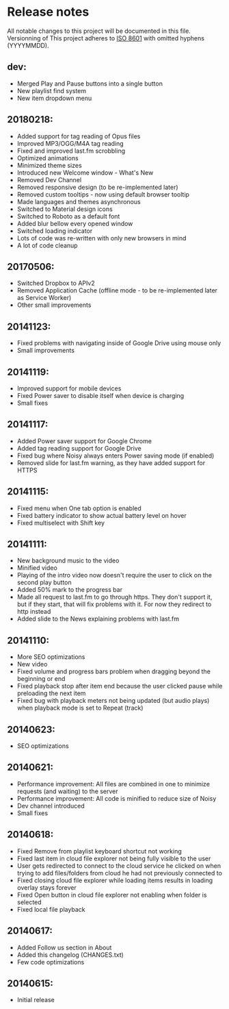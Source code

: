 # Release notes
All notable changes to this project will be documented in this file.
Versionning of This project adheres to [ISO 8601](https://en.wikipedia.org/wiki/ISO_8601) with omitted hyphens (YYYYMMDD).

## dev:
- Merged Play and Pause buttons into a single button
- New playlist find system
- New item dropdown menu

## 20180218:
- Added support for tag reading of Opus files
- Improved MP3/OGG/M4A tag reading
- Fixed and improved last.fm scrobbling
- Optimized animations
- Minimized theme sizes
- Introduced new Welcome window - What's New
- Removed Dev Channel
- Removed responsive design (to be re-implemented later)
- Removed custom tooltips - now using default browser tooltip
- Made languages and themes asynchronous
- Switched to Material design icons
- Switched to Roboto as a default font
- Added blur bellow every opened window
- Switched loading indicator
- Lots of code was re-written with only new browsers in mind
- A lot of code cleanup

## 20170506:
- Switched Dropbox to APIv2
- Removed Application Cache (offline mode - to be re-implemented later as Service Worker)
- Other small improvements

## 20141123:
- Fixed problems with navigating inside of Google Drive using mouse only
- Small improvements

## 20141119:
- Improved support for mobile devices
- Fixed Power saver to disable itself when device is charging
- Small fixes

## 20141117:
- Added Power saver support for Google Chrome
- Added tag reading support for Google Drive
- Fixed bug where Noisy always enters Power saving mode (if enabled)
- Removed slide for last.fm warning, as they have added support for HTTPS

## 20141115:
- Fixed menu when One tab option is enabled
- Fixed battery indicator to show actual battery level on hover
- Fixed multiselect with Shift key

## 20141111:
- New background music to the video
- Minified video
- Playing of the intro video now doesn't require the user to click on the second play button
- Added 50% mark to the progress bar
- Made all request to last.fm to go through https. They don't support it, but if they start, that will fix problems with it. For now they redirect to http instead
- Added slide to the News explaining problems with last.fm

## 20141110:
- More SEO optimizations
- New video
- Fixed volume and progress bars problem when dragging beyond the beginning or end
- Fixed playback stop after item end because the user clicked pause while preloading the next item
- Fixed bug with playback meters not being updated (but audio plays) when playback mode is set to Repeat (track)

## 20140623:
- SEO optimizations

## 20140621:
- Performance improvement: All files are combined in one to minimize requests (and waiting) to the server
- Performance improvement: All code is minified to reduce size of Noisy
- Dev channel introduced
- Small fixes

## 20140618:
- Fixed Remove from playlist keyboard shortcut not working
- Fixed last item in cloud file explorer not being fully visible to the user
- User gets redirected to connect to the cloud service he clicked on when trying to add files/folders from cloud he had not previously connected to
- Fixed closing cloud file explorer while loading items results in loading overlay stays forever
- Fixed Open button in cloud file explorer not enabling when folder is selected
- Fixed local file playback

## 20140617:
- Added Follow us section in About
- Added this changelog (CHANGES.txt)
- Few code optimizations

## 20140615:
- Initial release